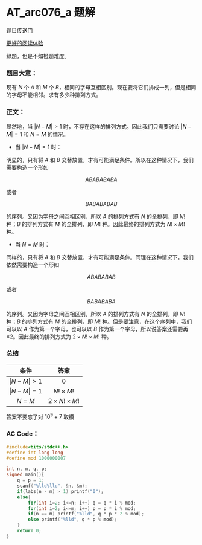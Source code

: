 # AT_arc076_a 题解

[题目传送门](https://www.luogu.com.cn/problem/AT_arc076_a)

[更好的阅读体验](https://www.luogu.com.cn/blog/chengjiayi666/solution-at-arc076-a)

绿题，但是不如橙题难度。

### 题目大意：

现有 $N$ 个 $A$ 和 $M$ 个 $B$，相同的字母互相区别。现在要将它们排成一列，但是相同的字母不能相邻。求有多少种排列方式。

### 正文：

显然地，当 $\lvert  N-M \rvert>1$ 时，不存在这样的排列方式。因此我们只需要讨论 $\lvert N-M \rvert =1$ 和 $N=M$ 的情况。

- 当 $\lvert N-M \rvert =1$ 时：

明显的，只有将 $A$ 和 $B$ 交替放置，才有可能满足条件。所以在这种情况下，我们需要构造一个形如

$$ABABABABA$$

或者

$$BABABABAB$$

的序列。又因为字母之间互相区别，所以 $A$ 的排列方式有 $N$ 的全排列，即 $N!$ 种；$B$ 的排列方式有 $M$ 的全排列，即 $M!$ 种。因此最终的排列方式为 $N! \times M!$ 种。

- 当 $N=M$ 时：

同样的，只有将 $A$ 和 $B$ 交替放置，才有可能满足条件。同理在这种情况下，我们依然需要构造一个形如

$$ABABABAB$$

或者

$$BABABABA$$

的序列。又因为字母之间互相区别，所以 $A$ 的排列方式有 $N$ 的全排列，即 $N!$ 种；$B$ 的排列方式有 $M$ 的全排列，即 $M!$ 种。但是要注意，在这个序列中，我们可以以 $A$ 作为第一个字母，也可以以 $B$ 作为第一个字母，所以说答案还需要再 $\times 2$。因此最终的排列方式为 $2 \times N! \times M!$ 种。

### 总结

|条件|答案|
|:-:|:-:|
|$\lvert N-M \rvert >1$|$0$|
|$\lvert N-M \rvert =1$|$N! \times M!$|
|$N=M$|$2 \times N! \times M!$|

答案不要忘了对 $10^9+7$ 取模

### AC Code：

```cpp
#include<bits/stdc++.h>
#define int long long
#define mod 1000000007

int n, m, q, p;
signed main(){
	q = p = 1;
	scanf("%lld%lld", &n, &m);
	if(labs(n - m) > 1) printf("0");
	else{
		for(int i=2; i<=n; i++) q = q * i % mod;
		for(int i=2; i<=m; i++) p = p * i % mod;
		if(n == m) printf("%lld", q * p * 2 % mod);
		else printf("%lld", q * p % mod);
	}
	return 0;
} 
```